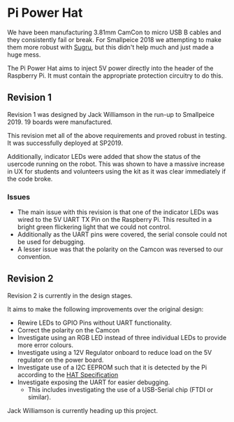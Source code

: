 # Pi Power Hat

We have been manufacturing 3.81mm CamCon to micro USB B cables and they consistently fail or break. For Smallpeice 2018 we attempting to make them more robust with [Sugru](https://sugru.com/), but this didn't help much and just made a huge mess.

The Pi Power Hat aims to inject 5V power directly into the header of the Raspberry Pi. It must contain the appropriate protection circuitry to do this.


## Revision 1

Revision 1 was designed by Jack Williamson in the run-up to Smallpeice 2019. 19 boards were manufactured.

This revision met all of the above requirements and proved robust in testing. It was successfully deployed at SP2019.

Additionally, indicator LEDs were added that show the status of the usercode running on the robot. This was shown to have a massive increase in UX for students and volunteers using the kit as it was clear immediately if the code broke.

### Issues

- The main issue with this revision is that one of the indicator LEDs was wired to the 5V UART TX Pin on the Raspberry Pi. This resulted in a bright green flickering light that we could not control.
- Additionally as the UART pins were covered, the serial console could not be used for debugging.
- A lesser issue was that the polarity on the Camcon was reversed to our convention.

## Revision 2

Revision 2 is currently in the design stages.

It aims to make the following improvements over the original design:

- Rewire LEDs to GPIO Pins without UART functionality.
- Correct the polarity on the Camcon
- Investigate using an RGB LED instead of three individual LEDs to provide more error colours.
- Investigate using a 12V Regulator onboard to reduce load on the 5V regulator on the power board.
- Investigate use of a I2C EEPROM such that it is detected by the Pi according to the [HAT Specification](https://github.com/raspberrypi/hats)
- Investigate exposing the UART for easier debugging.
  - This includes investigating the use of a USB-Serial chip (FTDI or similar).

Jack Williamson is currently heading up this project.

